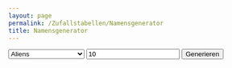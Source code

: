```yaml
---
layout: page
permalink: /Zufallstabellen/Namensgenerator
title: Namensgenerator
---
```


<div class="input-group" style="max-width: 50rem">
    <select id="type" class="form-select">
        <option value="alien">Aliens</option>
        <option value="foederationm">Föderation - männlich</option>
        <option value="foederationw">Föderation - weiblich</option>
        <option value="neuasienm">Neuasien - männlich</option>
        <option value="neuasienw">Neuasien - weiblich</option>
        <option value="konzern">Konzerne</option>
        <option value="planet">Planeten</option>
        <option value="stadt">Städte</option>
        <option value="raumschiff">Raumschiffe</option>
    </select>
    <input type="text" value="10" id="anzahl" class="form-control"/>
    <button class="btn btn-yellow" id="generate">Generieren</button>
</div>

<div id="namensgenout" class="list-group mt-2"></div>

<script src="{{ site.baseurl }}/assets/js/data_names.js"></script>
<script src="{{ site.baseurl }}/assets/js/zufallstabellen.js"></script>
<script src="{{ site.baseurl }}/assets/js/zufallsgenerator.js"></script>
<script src="{{ site.baseurl }}/assets/js/namensgen.js"></script>
